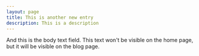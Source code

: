 ```yaml
---
layout: page
title: This is another new entry
description: This is a description
---
```

And this is the body text field. This text won't be visible on the home page, but it will be visible on the blog page.
